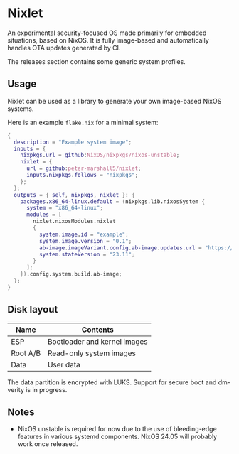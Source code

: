 # Nixlet

An experimental security-focused OS made primarily for embedded situations, based on NixOS. It is fully image-based and automatically handles OTA updates generated by CI.

The releases section contains some generic system profiles.

## Usage

Nixlet can be used as a library to generate your own image-based NixOS systems.

Here is an example `flake.nix` for a minimal system:

```nix
{
  description = "Example system image";
  inputs = {
    nixpkgs.url = github:NixOS/nixpkgs/nixos-unstable;
    nixlet = {
      url = github:peter-marshall5/nixlet;
      inputs.nixpkgs.follows = "nixpkgs";
    };
  };
  outputs = { self, nixpkgs, nixlet }: {
    packages.x86_64-linux.default = (nixpkgs.lib.nixosSystem {
      system = "x86_64-linux";
      modules = [
        nixlet.nixosModules.nixlet
        {
          system.image.id = "example";
          system.image.version = "0.1";
          ab-image.imageVariant.config.ab-image.updates.url = "https://github.com/owner/repo/releases/latest/download/";
          system.stateVersion = "23.11";
        }
      ];
    }).config.system.build.ab-image;
  };
}
```

## Disk layout

| Name     | Contents                     |
| -------- | ---------------------------- |
| ESP      | Bootloader and kernel images |
| Root A/B | Read-only system images      |
| Data     | User data                    |

The data partition is encrypted with LUKS. Support for secure boot and dm-verity is in progress.

## Notes

- NixOS unstable is required for now due to the use of bleeding-edge features in various systemd components. NixOS 24.05 will probably work once released.
